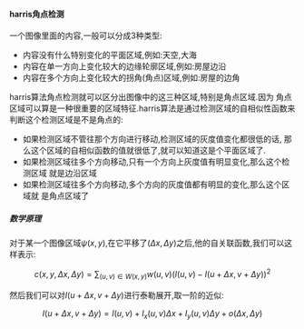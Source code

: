 #### harris角点检测

一个图像里面的内容,一般可以分成3种类型:

* 内容没有什么特别变化的平面区域,例如:天空,大海
* 内容在单一方向上变化较大的边缘轮廓区域,例如:房屋边沿
* 内容在多个方向上变化较大的拐角(角点)区域,例如:房屋的边角

harris算法角点检测就可以区分出图像中的这三种区域,特别是角点区域.因为
角点区域可以算是一种很重要的区域特征.harris算法是通过检测区域的自相似性函数来判断这个检测区域是不是角点的:

* 如果检测区域不管往那个方向进行移动,检测区域的灰度值变化都很低的话,
  那么这个区域的自相似函数的值就很低了,就可以知道这是个平面区域了.
* 如果检测区域往多个方向移动,只有一个方向上灰度值有明显变化,那么这个检测区域
  就是边沿区域
* 如果检测区域往多个方向移动,多个方向的灰度值都有明显的变化,那么这个区域就
  是角点区域了

##### 数学原理

对于某一个图像区域$\psi(x,y)$,在它平移了$(\Delta x,\Delta y)$之后,他的自关联函数,我们可以这样表示:

$$
c(x,y,\Delta x,\Delta y) = \sum_{(u,v)\in W(x,y)}w(u,v)(I(u,v)-I(u+\Delta x,v+\Delta y))^2 \tag{I(u,v)表示这里的灰度值}
$$

然后我们可以对$I(u+\Delta x,v+\Delta y)$进行泰勒展开,取一阶的近似:

$$
I(u+\Delta x,v+\Delta y)=I(u,v)+I_x(u,v)\Delta x+I_y(u,v)\Delta y+o(\Delta x,\Delta y) \tag{$I_x,I_y$为(x,y)的一阶导}
$$

